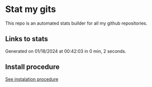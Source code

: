 # Stat my gits

This repo is an automated stats builder for all my github repositories.

## Links to stats


Generated on 01/18/2024 at 00:42:03 in 0 min, 2 seconds.

## Install procedure

[See instalation procedure](./src/install.md)
